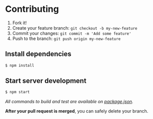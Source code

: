 # Contributing

1. Fork it!
2. Create your feature branch: `git checkout -b my-new-feature`
3. Commit your changes: `git commit -m 'Add some feature'`
4. Push to the branch: `git push origin my-new-feature`

## Install dependencies

```bash
$ npm install
```

## Start server development

```bash
$ npm start
```

*All commands to build and test are available on [package.json](package.json).*

**After your pull request is merged**, you can safely delete your branch.
